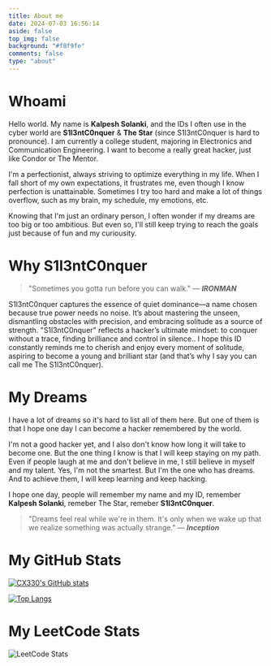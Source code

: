 ```yaml
---
title: About me
date: 2024-07-03 16:56:14
aside: false
top_img: false
background: "#f8f9fe"
comments: false
type: "about"
---
```


# Whoami

Hello world. My name is **Kalpesh Solanki**, and the IDs I often use in the cyber world are **S1l3ntC0nquer** & **The Star** (since S1l3ntC0nquer is hard to pronounce). I am currently a college student, majoring in Electronics and Communication Engineering. I want to become a really great hacker, just like Condor or The Mentor.

I'm a perfectionist, always striving to optimize everything in my life. When I fall short of my own expectations, it frustrates me, even though I know perfection is unattainable. Sometimes I try too hard and
make a lot of things overflow, such as my brain, my schedule, my emotions, etc.

Knowing that I'm just an ordinary person, I often wonder if my dreams are too big or too ambitious. But even so, I'll still keep trying to reach the goals just because of fun and my curiousity.

# Why S1l3ntC0nquer

> "Sometimes you gotta run before you can walk." — **_IRONMAN_**

S1l3ntC0nquer captures the essence of quiet dominance—a name chosen because true power needs no noise. It’s about mastering the unseen, dismantling obstacles with precision, and embracing solitude as a source of strength. "S1l3ntC0nquer" reflects a hacker’s ultimate mindset: to conquer without a trace, finding brilliance and control in silence.. I hope this ID constantly reminds me to cherish and enjoy every moment of solitude, aspiring to become a young and brilliant star (and that’s why I say you can call me The S1l3ntC0nquer).

# My Dreams

I have a lot of dreams so it's hard to list all of them here. But one of them is that I hope one day I can become a hacker remembered by the world.

I'm not a good hacker yet, and I also don't know how long it will take to become one. But the one thing I know is that I will keep staying on my path. Even if people laugh at me and don't believe in me, I still believe in myself and my talent. Yes, I'm not the smartest. But I'm the one who has dreams. And to achieve them, I will keep learning and keep hacking.

I hope one day, people will remember my name and my ID, remember **Kalpesh Solanki**, remeber The Star, remeber **S1l3ntC0nquer**.

> "Dreams feel real while we're in them. It's only when we wake up that we realize something was actually strange." — **_Inception_**

# My GitHub Stats

[![CX330's GitHub stats](https://github-readme-stats.vercel.app/api?username=S1l3ntC0nquer&count_private=true&theme=radical&show_icons=true&hide_border=true)](https://github.com/S1l3ntC0nquer)

[![Top Langs](https://github-readme-stats.vercel.app/api/top-langs/?username=S1l3ntC0nquer&hide=html,css,scss&theme=radical)](https://github.com/S1l3ntC0nquer)

# My LeetCode Stats

![LeetCode Stats](https://leetcard.jacoblin.cool/S1l3ntC0nquer?theme=unicorn&font=Fira%20Code&ext=activity)
